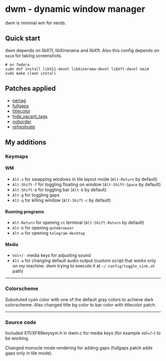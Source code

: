 # dwm - dynamic window manager

dwm is minimal wm for nerds.

## Quick start

dwm depends on libX11, libXinerama and libXft.
Also this config depends on `maim` for taking screenshots.

```shell
# on fedora
sudo dnf install libX11-devel libXinerama-devel libXft-devel maim
sudo make clean install
```

## Patches applied

- [pertag](https://dwm.suckless.org/patches/pertag)
- [fullgaps](https://dwm.suckless.org/patches/fullgaps)
- [titlecolor](https://dwm.suckless.org/patches/titlecolor)
- [hide_vacant_tags](https://dwm.suckless.org/patches/hide_vacant_tags)
- [noborder](https://dwm.suckless.org/patches/noborder)
- [refreshrate](https://dwm.suckless.org/patches/refreshrate)

## My additions

### Keymaps

#### WM

- `Alt-s` for swapping windows in tile layout mode (`Alt-Return` by default)
- `Alt-Shift-f` for toggling floating on window (`Alt-Shift-Space` by default)
- `Alt-Shift-b` for toggling bar (`Alt-b` by default)
- `Alt-g` for toggling gaps
- `Alt-q` for killing window (`Alt-Shift-c` by default)

#### Running programs

- `Alt-Return` for opening `st` terminal (`Alt-Shift-Return` by default)
- `Alt-b` for opening `qutebrowser`
- `Alt-e` for opening `telegram-desktop`

#### Media

- `Vol+/-` media keys for adjusting sound
- `Alt-a` for changing default audio output (custom script that works only on my machine. dwm trying to execute it at `~/.config/toggle_sink.sh` path)

---

### Colorscheme

Subsituted cyan color with one of the default gray colors to achieve dark colorscheme.
Also changed title bg color to bar color with titlecolor patch.

---

### Source code

Included X11/XF86keysym.h in dwm.c for media keys (for example vol+/-) to be working.

Changed monocle mode rendering for adding gaps (fullgaps patch adds gaps only in tile mode).

